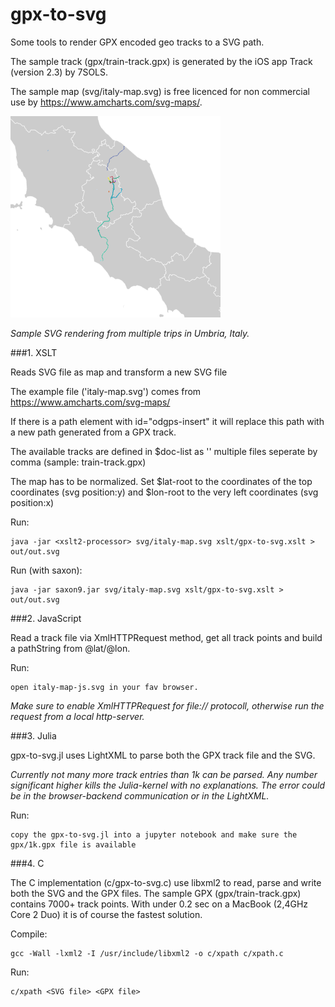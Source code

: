# gpx-to-svg
Some tools to render GPX encoded geo tracks to a SVG path.

The sample track (gpx/train-track.gpx) is generated by the iOS app Track (version 2.3) by 7SOLS.

The sample map (svg/italy-map.svg) is free licenced for non commercial use by https://www.amcharts.com/svg-maps/.

![svg sample](https://raw.githubusercontent.com/OpenDGPS/gpx-to-svg/master/media/sample.png "Sample SVG Output")

*Sample SVG rendering from multiple trips in Umbria, Italy.*

###1. XSLT

Reads SVG file as map and transform a new SVG file

The example file ('italy-map.svg') comes from https://www.amcharts.com/svg-maps/

If there is a path element with id="odgps-insert" it will replace this path
  with a new path generated from a GPX track.

The available tracks are defined in $doc-list as '<filename without extension>' 
  multiple files seperate by comma (sample: train-track.gpx)

The map has to be normalized. Set $lat-root to the coordinates of 
  the top coordinates (svg position:y) and $lon-root to the very left coordinates (svg position:x)

Run:

    java -jar <xslt2-processor> svg/italy-map.svg xslt/gpx-to-svg.xslt > out/out.svg

Run (with saxon):

    java -jar saxon9.jar svg/italy-map.svg xslt/gpx-to-svg.xslt > out/out.svg
  
###2. JavaScript

Read a track file via XmlHTTPRequest method, get all track points and build a pathString from @lat/@lon.

Run:

    open italy-map-js.svg in your fav browser. 
    
*Make sure to enable XmlHTTPRequest for file:// protocoll, otherwise run the request from a local http-server.*

###3. Julia

gpx-to-svg.jl uses LightXML to parse both the GPX track file and the SVG. 

*Currently not many more track entries than 1k can be parsed. Any number significant higher kills the Julia-kernel with no explanations. The error could be in the browser-backend communication or in the LightXML.*

Run:

    copy the gpx-to-svg.jl into a jupyter notebook and make sure the gpx/1k.gpx file is available  

###4. C

The C implementation (c/gpx-to-svg.c) use libxml2 to read, parse and write both the SVG and the GPX files. The sample GPX (gpx/train-track.gpx) contains 7000+ track points. With under 0.2 sec on a MacBook (2,4GHz Core 2 Duo) it is of course the fastest solution.

Compile:

    gcc -Wall -lxml2 -I /usr/include/libxml2 -o c/xpath c/xpath.c

Run:

    c/xpath <SVG file> <GPX file>


